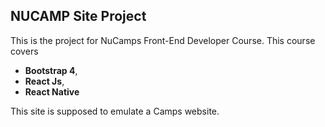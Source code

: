 ## NUCAMP Site Project
This is the project for NuCamps Front-End Developer Course.
This course covers
* **Bootstrap 4**,
* **React Js**,
* **React Native**
<a/>

This site is supposed to emulate a Camps website.
